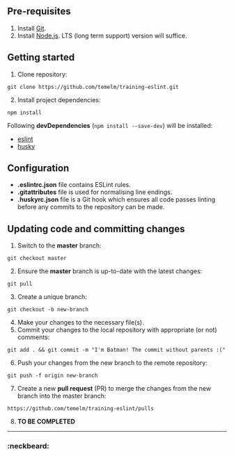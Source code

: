 ## Pre-requisites
1. Install [Git](https://git-scm.com/downloads).
2. Install [Node.js](https://nodejs.org/en/download). LTS (long term support) version will suffice.

## Getting started
1. Clone repository:
```
git clone https://github.com/temelm/training-eslint.git
```
2. Install project dependencies:
```
npm install
```
Following __devDependencies__ (`npm install --save-dev`) will be installed:
* [eslint](https://www.npmjs.com/package/eslint)
* [husky](https://www.npmjs.com/package/husky)

## Configuration
* __.eslintrc.json__ file contains ESLint rules.
* __.gitattributes__ file is used for normalising line endings.
* __.huskyrc.json__ file is a Git hook which ensures all code passes linting before any commits to the repository can be made.

## Updating code and committing changes
1. Switch to the __master__ branch:
```
git checkout master
```
2. Ensure the __master__ branch is up-to-date with the latest changes:
```
git pull
```
3. Create a unique branch:
```
git checkout -b new-branch
```
4. Make your changes to the necessary file(s).
5. Commit your changes to the local repository with appropriate (or not) comments:
```
git add . && git commit -m "I'm Batman! The commit without parents :("
```
6. Push your changes from the new branch to the remote repository:
```
git push -f origin new-branch
```
7. Create a new __pull request__ (PR) to merge the changes from the new branch into the master branch:
```
https://github.com/temelm/training-eslint/pulls
```
8. __TO BE COMPLETED__

---

### :neckbeard:
